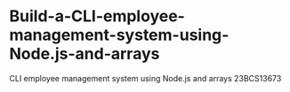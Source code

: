 # Build-a-CLI-employee-management-system-using-Node.js-and-arrays
CLI employee management system using Node.js and arrays
23BCS13673

